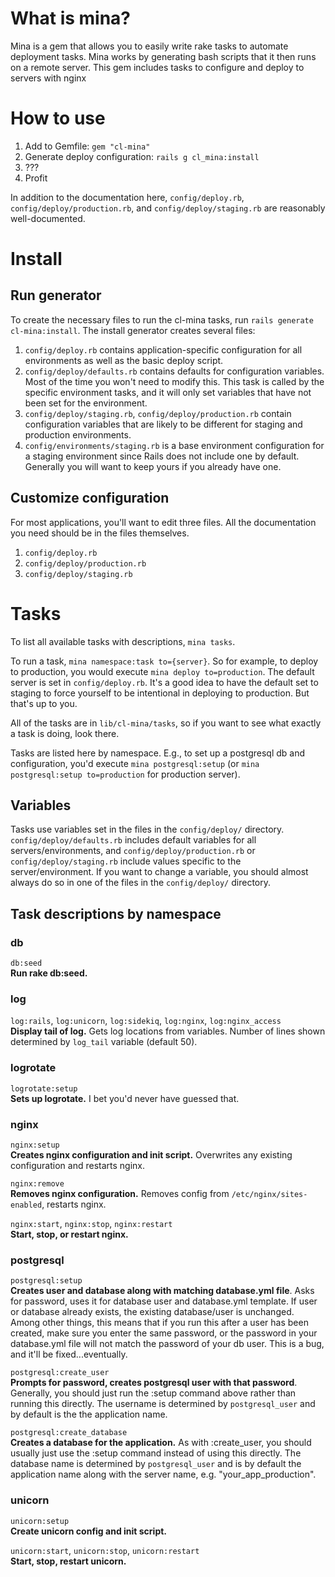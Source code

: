 # What is mina?

Mina is a gem that allows you to easily write rake tasks to automate deployment tasks. Mina works by generating bash scripts that it then runs on a remote server. This gem includes tasks to configure and deploy to servers with nginx

# How to use

1. Add to Gemfile: `gem "cl-mina"`
2. Generate deploy configuration: `rails g cl_mina:install`
3. ???
4. Profit

In addition to the documentation here, `config/deploy.rb`, `config/deploy/production.rb`, and `config/deploy/staging.rb` are reasonably well-documented.

# Install

## Run generator

To create the necessary files to run the cl-mina tasks, run `rails generate cl-mina:install`. The install generator creates several files:
1. `config/deploy.rb` contains application-specific configuration for all environments as well as the basic deploy script.
2. `config/deploy/defaults.rb` contains defaults for configuration variables. Most of the time you won't need to modify this. This task is called by the specific environment tasks, and it will only set variables that have not been set for the environment.
3. `config/deploy/staging.rb`, `config/deploy/production.rb` contain configuration variables that are likely to be different for staging and production environments.
4. `config/environments/staging.rb` is a base environment configuration for a staging environment since Rails does not include one by default. Generally you will want to keep yours if you already have one.

## Customize configuration

For most applications, you'll want to edit three files. All the documentation you need should be in the files themselves.
1. `config/deploy.rb`
2. `config/deploy/production.rb`
3. `config/deploy/staging.rb`

# Tasks

To list all available tasks with descriptions, `mina tasks`.

To run a task, `mina namespace:task to={server}`. So for example, to deploy to production, you would execute `mina deploy to=production`. The default server is set in `config/deploy.rb`. It's a good idea to have the default set to staging to force yourself to be intentional in deploying to production. But that's up to you.

All of the tasks are in `lib/cl-mina/tasks`, so if you want to see what exactly a task is doing, look there.

Tasks are listed here by namespace. E.g., to set up a postgresql db and configuration, you'd execute `mina postgresql:setup` (or `mina postgresql:setup to=production` for production server).

## Variables

Tasks use variables set in the files in the `config/deploy/` directory. `config/deploy/defaults.rb` includes default variables for all servers/environments, and `config/deploy/production.rb` or `config/deploy/staging.rb` include values specific to the server/environment. If you want to change a variable, you should almost always do so in one of the files in the `config/deploy/` directory.

## Task descriptions by namespace

### db

`db:seed`  
**Run rake db:seed.**

### log

`log:rails`, `log:unicorn`, `log:sidekiq`, `log:nginx`, `log:nginx_access`  
**Display tail of log.** Gets log locations from variables. Number of lines shown determined by `log_tail` variable (default 50).

### logrotate

`logrotate:setup`  
**Sets up logrotate.** I bet you'd never have guessed that.

### nginx

`nginx:setup`  
**Creates nginx configuration and init script.** Overwrites any existing configuration and restarts nginx.

`nginx:remove`  
**Removes nginx configuration.** Removes config from `/etc/nginx/sites-enabled`, restarts nginx.

`nginx:start`, `nginx:stop`, `nginx:restart`  
**Start, stop, or restart nginx.**

### postgresql

`postgresql:setup`  
**Creates user and database along with matching database.yml file**. Asks for password, uses it for database user and database.yml template. If user or database already exists, the existing database/user is unchanged. Among other things, this means that if you run this after a user has been created, make sure you enter the same password, or the password in your database.yml file will not match the password of your db user. This is a bug, and it'll be fixed...eventually.

`postgresql:create_user`  
**Prompts for password, creates postgresql user with that password**. Generally, you should just run the :setup command above rather than running this directly. The username is determined by `postgresql_user` and by default is the the application name.

`postgresql:create_database`  
**Creates a database for the application.** As with :create_user, you should usually just use the :setup command instead of using this directly. The database name is determined by `postgresql_user` and is by default the application name along with the server name, e.g. "your_app_production".

### unicorn  

`unicorn:setup`  
**Create unicorn config and init script.**

`unicorn:start`, `unicorn:stop`, `unicorn:restart`  
**Start, stop, restart unicorn.**
